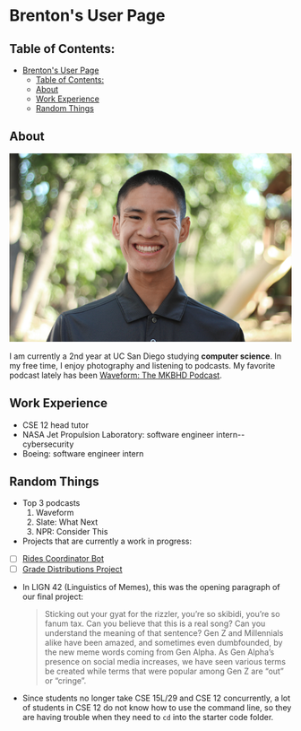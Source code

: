 # Brenton's User Page

## Table of Contents:
- [Brenton's User Page](#brentons-user-page)
  - [Table of Contents:](#table-of-contents)
  - [About](#about)
  - [Work Experience](#work-experience)
  - [Random Things](#random-things)

## About

![](images/Smaller_Solo.png)

I am currently a 2nd year at UC San Diego studying <b>computer science</b>. In my free time, I enjoy photography and listening to podcasts. My favorite podcast lately has been [Waveform: The MKBHD Podcast](https://podcasts.voxmedia.com/show/waveform-the-mkbhd-podcast).

## Work Experience
- CSE 12 head tutor
- NASA Jet Propulsion Laboratory: software engineer intern--cybersecurity
- Boeing: software engineer intern

## Random Things
- Top 3 podcasts
  1. Waveform
  2. Slate: What Next
  3. NPR: Consider This
- Projects that are currently a work in progress:
- [ ] [Rides Coordinator Bot](https://github.com/brentonmdunn/rides-coordinator-bot)
- [ ] [Grade Distributions Project](https://brentonmdunn.github.io/grade-distributions/)
- In LIGN 42 (Linguistics of Memes), this was the opening paragraph of our final project:
  > Sticking out your gyat for the rizzler, you’re so skibidi, you’re so fanum tax. Can you believe that this is a real song? Can you understand the meaning of that sentence? Gen Z and Millennials alike have been amazed, and sometimes even dumbfounded, by the new meme words coming from Gen Alpha. As Gen Alpha’s presence on social media increases, we have seen various terms be created while terms that were popular among Gen Z are “out” or “cringe”.
- Since students no longer take CSE 15L/29 and CSE 12 concurrently, a lot of students in CSE 12 do not know how to use the command line, so they are having trouble when they need to `cd` into the starter code folder. 